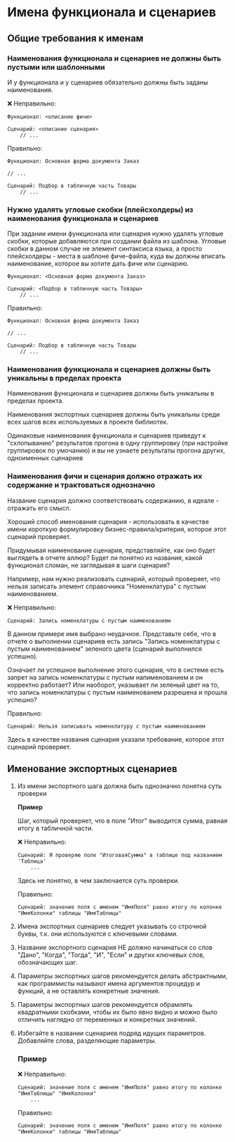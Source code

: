 # Имена функционала и сценариев 

## Общие требования к именам

### Наименования функционала и сценариев не должны быть пустыми или шаблонными

И у функционала и у сценариев обязательно должны быть заданы наименования. 

❌ Неправильно:

```gherkin
Функционал: <описание фичи>

Сценарий: <описание сценария>
    // ...
```

Правильно:

```gherkin
Функционал: Основная форма документа Заказ

// ...

Сценарий: Подбор в табличную часть Товары
    // ...
```

### Нужно удалять угловые скобки (плейсхолдеры) из наименования функционала и сценариев

При задании имени функционала или сценария нужно удалять угловые скобки, которые добавляются при создании файла из шаблона. Угловые скобки в данном случае не элемент синтаксиса языка, а просто плейсхолдеры - места в шаблоне фиче-файла, куда вы должны вписать наименование, которое вы хотите дать фиче или сценарию.

```gherkin
Функционал: <Основная форма документа Заказ>

Сценарий: <Подбор в табличную часть Товары>
    // ...
```

Правильно:

```gherkin
Функционал: Основная форма документа Заказ

// ...

Сценарий: Подбор в табличную часть Товары
    // ...
```

### Наименования функционала и сценариев должны быть уникальны в пределах проекта

Наименования функционала и сценариев должны быть уникальны в пределах проекта.

Наименования экспортных сценариев должны быть уникальны среди всех шагов всех используемых в проекте библиотек.

Одинаковые наименования функционала и сценариев приведут к "схлопыванию" результатов прогона в одну группировку (при настройке группировок по умочанию) и вы не узнаете результаты прогона других, одноименных сценариев


### Наименования фичи и сценария должно отражать их содержание и трактоваться однозначно

Название сценария должно соответствовать содержанию, в идеале - отражать его смысл.

Хороший способ именования сценария - использовать в качестве имени короткую формулировку бизнес-правила/критерия, которое этот сценарий проверяет. 

Придумывая наименование сценария, представляйте, как оно будет выглядеть в отчете аллюр? Будет ли понятно из названия, какой функционал сломан, не заглядывая в шаги сценария?

Например, нам нужно реализовать сценарий, который проверяет, что нельзя записать элемент справочника "Номенклатура" с пустым наименованием.

❌ Неправильно:

``` 
Сценарий: Запись номенклатуры с пустым наименованием
```

В данном примере имя выбрано неудачное. Представьте себе, что в  отчете о выполнении сценариев есть запись "Запись номенклатуры с пустым наименованием" зеленого цвета (сценарий выполнился успешно). 

Означает ли успешное выполнение этого сценария, что в системе есть запрет на запись номенклатуры с пустым напименованием и он корректно работает? Или наоборот, указывает ли зеленый цвет на то, что запись номенклатуры с пустым наименованем разрешена и прошла успешно?

Правильно:

``` 
Сценарий: Нельзя записывать номенклатуру с пустым наименованием
```

Здесь в качестве названия сценария указали требование, которое этот сценарий проверяет.

 
## Именование экспортных сценариев

1. Из имени экспортного шага должна быть однозначно понятна суть проверки

    **Пример**

    Шаг, который проверяет, что в поле "Итог" выводится сумма, равная итогу в табличной части.

    ❌ Неправильно:

    ```
    Сценарий: Я проверяю поле "ИтоговаяСумма" в таблице под названием 'Таблица'
        ...
    ```

    Здесь не понятно, в чем заключается суть проверки.

    Правильно:

    ```
    Сценарий: значение поля с именем "ИмяПоля" равно итогу по колонке "ИмяКолонки" таблицы "ИмяТаблицы"

    ```

2. Имена экспортных сценариев следует указывать со строчной буквы, т.к. они используются с ключевыми словами.



3. Название экспортного сценария НЕ должно начинаться со слов "Дано", "Когда", "Тогда", "И", "Если" и других ключевых слов, обозначающих шаг.



4. Параметры экспортных шагов рекомендуется делать абстрактными, как программисты называют имена аргументов процедур и функций, а не оставлять конкретные значения.



5. Параметры экспортных шагов рекомендуется обрамлять квадратными скобками, чтобы их было явно видно и можно было отличить наглядно от переменных и конкретных значений.



6. Избегайте в названии сценариев подряд идущих параметров. Добавляйте слова, разделяющие параметры.
  
    ### Пример 

    ❌ Неправильно:

    ```
    Сценарий: значение поля с именем "ИмяПоля" равно итогу по колонке "ИмяТаблицы" "ИмяКолонки" 
        ...
    ```

    Правильно:

    ```
    Сценарий: значение поля с именем "ИмяПоля" равно итогу по колонке "ИмяКолонки" таблицы "ИмяТаблицы"
    ```

